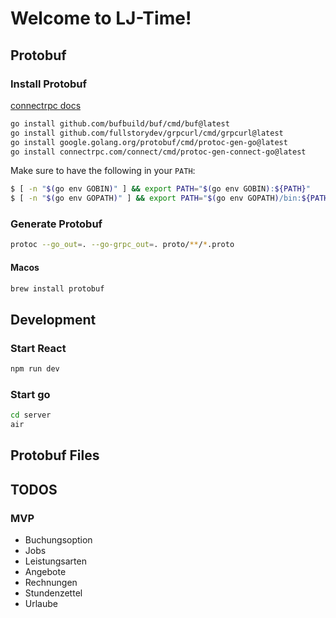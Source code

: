 # Welcome to LJ-Time!

## Protobuf

### Install Protobuf

[connectrpc docs](https://connectrpc.com/docs/go/getting-started)

```bash
go install github.com/bufbuild/buf/cmd/buf@latest
go install github.com/fullstorydev/grpcurl/cmd/grpcurl@latest
go install google.golang.org/protobuf/cmd/protoc-gen-go@latest
go install connectrpc.com/connect/cmd/protoc-gen-connect-go@latest
```

Make sure to have the following in your `PATH`:

```bash
$ [ -n "$(go env GOBIN)" ] && export PATH="$(go env GOBIN):${PATH}"
$ [ -n "$(go env GOPATH)" ] && export PATH="$(go env GOPATH)/bin:${PATH}"
```

### Generate Protobuf

```bash
protoc --go_out=. --go-grpc_out=. proto/**/*.proto
```

#### Macos

```bash
brew install protobuf
```

## Development

### Start React

```bash
npm run dev
```

### Start go

```bash
cd server
air
```

## Protobuf Files


## TODOS

### MVP

- Buchungsoption
- Jobs
- Leistungsarten
- Angebote
- Rechnungen
- Stundenzettel
- Urlaube
